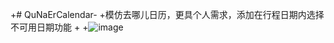 +# QuNaErCalendar-
 +模仿去哪儿日历，更具个人需求，添加在行程日期内选择不可用日期功能
 +
 +![image](https://github.com/YourAndMe/QuNaErCalendar-/111.gif)
